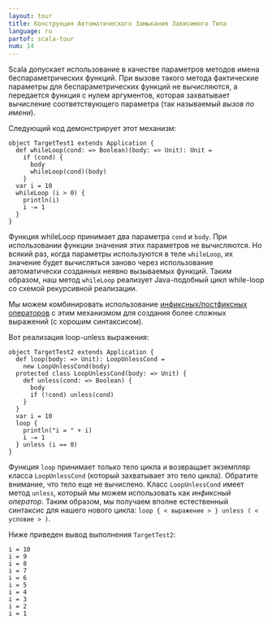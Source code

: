 ```yaml
---
layout: tour
title: Конструкция Автоматического Замыкания Зависимого Типа
language: ru
partof: scala-tour
num: 14
---
```


Scala допускает использование в качестве параметров методов имена беспараметрических функций. При вызове такого метода фактические параметры для беспараметрических функций не вычисляются, а передается функция с нулем аргументов, которая захватывает вычисление соответствующего параметра (так называемый *вызов по имени*).

Следующий код демонстрирует этот механизм:

    object TargetTest1 extends Application {
      def whileLoop(cond: => Boolean)(body: => Unit): Unit =
        if (cond) {
          body
          whileLoop(cond)(body)
        }
      var i = 10
      whileLoop (i > 0) {
        println(i)
        i -= 1
      }
    }

Функция whileLoop принимает два параметра `cond` и `body`. При использовании функции значения этих параметров не вычисляются. Но всякий раз, когда параметры используются в теле `whileLoop`, их значение будет вычисляться заново через использование автоматически созданных неявно вызываемых функций. Таким образом, наш метод `whileLoop` реализует Java-подобный цикл while-loop со схемой рекурсивной реализации.

Мы можем комбинировать использование [инфиксных/постфиксных операторов](operators.html) с этим механизмом для создания более сложных выражений (с хорошим синтаксисом).

Вот реализация loop-unless выражения:

    object TargetTest2 extends Application {
      def loop(body: => Unit): LoopUnlessCond =
        new LoopUnlessCond(body)
      protected class LoopUnlessCond(body: => Unit) {
        def unless(cond: => Boolean) {
          body
          if (!cond) unless(cond)
        }
      }
      var i = 10
      loop {
        println("i = " + i)
        i -= 1
      } unless (i == 0)
    }
Функция `loop` принимает только тело цикла и возвращает экземпляр класса `LoopUnlessCond` (который захватывает это тело цикла). Обратите внимание, что тело еще не вычислено. Класс `LoopUnlessCond` имеет метод `unless`, который мы можем использовать как *инфиксный оператор*. Таким образом, мы получаем вполне естественный синтаксис для нашего нового цикла: `loop { < выражение > } unless ( < условие > )`.


Ниже приведен вывод выполнения `TargetTest2`:

    i = 10
    i = 9
    i = 8
    i = 7
    i = 6
    i = 5
    i = 4
    i = 3
    i = 2
    i = 1
